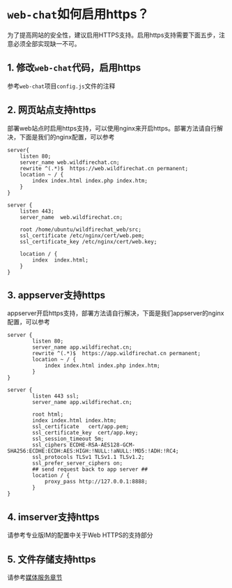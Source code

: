 # ```web-chat```如何启用https？
为了提高网站的安全性，建议启用HTTPS支持。启用https支持需要下面五步，注意必须全部实现缺一不可。

## 1. 修改```web-chat```代码，启用https
参考```web-chat```项目```config.js```文件的注释

## 2. 网页站点支持https
部署web站点时启用https支持，可以使用nginx来开启https。部署方法请自行解决，下面是我们的nginx配置，可以参考
```
server{
    listen 80;
    server_name web.wildfirechat.cn;
    rewrite ^(.*)$  https://web.wildfirechat.cn permanent;
    location ~ / {
        index index.html index.php index.htm;
    }
}

server {
    listen 443;
    server_name  web.wildfirechat.cn;

    root /home/ubuntu/wildfirechat_web/src;
    ssl_certificate /etc/nginx/cert/web.pem;
    ssl_certificate_key /etc/nginx/cert/web.key;

    location / {
        index  index.html;
    }
}
```

## 3. appserver支持https
appserver开启https支持，部署方法请自行解决，下面是我们appserver的nginx配置，可以参考
```
server {
        listen 80;
        server_name app.wildfirechat.cn;
        rewrite ^(.*)$  https://app.wildfirechat.cn permanent;
        location ~ / {
            index index.html index.php index.htm;
        }
}

server {
        listen 443 ssl;
        server_name app.wildfirechat.cn;

        root html;
        index index.html index.htm;
        ssl_certificate   cert/app.pem;
        ssl_certificate_key  cert/app.key;
        ssl_session_timeout 5m;
        ssl_ciphers ECDHE-RSA-AES128-GCM-SHA256:ECDHE:ECDH:AES:HIGH:!NULL:!aNULL:!MD5:!ADH:!RC4;
        ssl_protocols TLSv1 TLSv1.1 TLSv1.2;
        ssl_prefer_server_ciphers on;
        ## send request back to app server ##
        location / {
            proxy_pass http://127.0.0.1:8888;
        }
}
```

## 4. imserver支持https
请参考专业版IM的配置中关于Web HTTPS的支持部分

## 5. 文件存储支持https
请参考[媒体服务章节](../../server/media_server.md)
